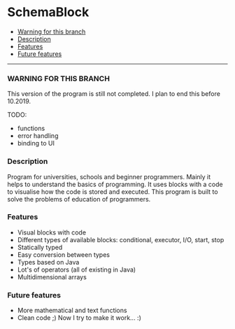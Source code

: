 # SchemaBlock

* [Warning for this branch](#warning-for-this-branch)
* [Description](#description)
* [Features](#features)
* [Future features](#future-features)

------------

### WARNING FOR THIS BRANCH
This version of the program is still not completed. I plan to end this before 10.2019.

TODO:
 - functions
 - error handling
 - binding to UI

### Description
Program for universities, schools and beginner programmers.
Mainly it helps to understand the basics of programming.
It uses blocks with a code to visualise how the code is stored and executed.
This program is built to solve the problems of education of programmers.

### Features

- Visual blocks with code
- Different types of available blocks: conditional, executor, I/O, start, stop
- Statically typed
- Easy conversion between types
- Types based on Java
- Lot's of operators (all of existing in Java)
- Multidimensional arrays

### Future features
- More mathematical and text functions
- Clean code ;) Now I try to make it work... :)
